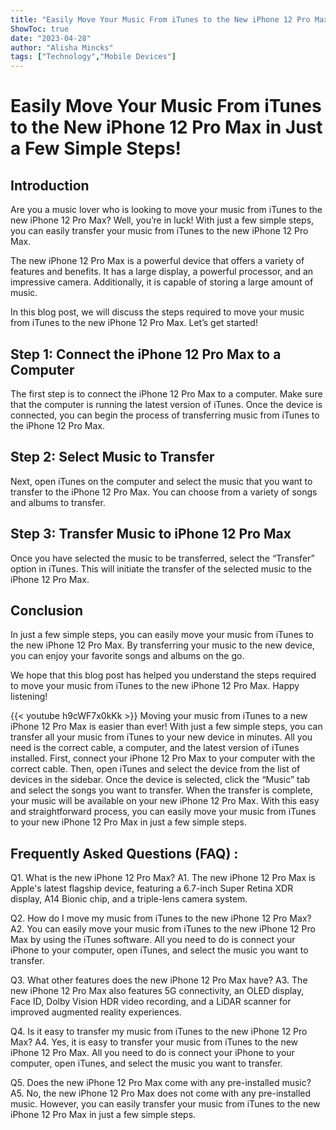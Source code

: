 ```yaml
---
title: "Easily Move Your Music From iTunes to the New iPhone 12 Pro Max in Just a Few Simple Steps!"
ShowToc: true 
date: "2023-04-28"
author: "Alisha Mincks" 
tags: ["Technology","Mobile Devices"]
---
```

# Easily Move Your Music From iTunes to the New iPhone 12 Pro Max in Just a Few Simple Steps!

## Introduction
Are you a music lover who is looking to move your music from iTunes to the new iPhone 12 Pro Max? Well, you’re in luck! With just a few simple steps, you can easily transfer your music from iTunes to the new iPhone 12 Pro Max. 

The new iPhone 12 Pro Max is a powerful device that offers a variety of features and benefits. It has a large display, a powerful processor, and an impressive camera. Additionally, it is capable of storing a large amount of music. 

In this blog post, we will discuss the steps required to move your music from iTunes to the new iPhone 12 Pro Max. Let’s get started!

## Step 1: Connect the iPhone 12 Pro Max to a Computer
The first step is to connect the iPhone 12 Pro Max to a computer. Make sure that the computer is running the latest version of iTunes. Once the device is connected, you can begin the process of transferring music from iTunes to the iPhone 12 Pro Max. 

## Step 2: Select Music to Transfer
Next, open iTunes on the computer and select the music that you want to transfer to the iPhone 12 Pro Max. You can choose from a variety of songs and albums to transfer. 

## Step 3: Transfer Music to iPhone 12 Pro Max
Once you have selected the music to be transferred, select the “Transfer” option in iTunes. This will initiate the transfer of the selected music to the iPhone 12 Pro Max. 

## Conclusion
In just a few simple steps, you can easily move your music from iTunes to the new iPhone 12 Pro Max. By transferring your music to the new device, you can enjoy your favorite songs and albums on the go. 

We hope that this blog post has helped you understand the steps required to move your music from iTunes to the new iPhone 12 Pro Max. Happy listening!

{{< youtube h9cWF7x0kKk >}} 
Moving your music from iTunes to a new iPhone 12 Pro Max is easier than ever! With just a few simple steps, you can transfer all your music from iTunes to your new device in minutes. All you need is the correct cable, a computer, and the latest version of iTunes installed. First, connect your iPhone 12 Pro Max to your computer with the correct cable. Then, open iTunes and select the device from the list of devices in the sidebar. Once the device is selected, click the “Music” tab and select the songs you want to transfer. When the transfer is complete, your music will be available on your new iPhone 12 Pro Max. With this easy and straightforward process, you can easily move your music from iTunes to your new iPhone 12 Pro Max in just a few simple steps.

## Frequently Asked Questions (FAQ) :
Q1. What is the new iPhone 12 Pro Max?
A1. The new iPhone 12 Pro Max is Apple's latest flagship device, featuring a 6.7-inch Super Retina XDR display, A14 Bionic chip, and a triple-lens camera system.

Q2. How do I move my music from iTunes to the new iPhone 12 Pro Max?
A2. You can easily move your music from iTunes to the new iPhone 12 Pro Max by using the iTunes software. All you need to do is connect your iPhone to your computer, open iTunes, and select the music you want to transfer.

Q3. What other features does the new iPhone 12 Pro Max have?
A3. The new iPhone 12 Pro Max also features 5G connectivity, an OLED display, Face ID, Dolby Vision HDR video recording, and a LiDAR scanner for improved augmented reality experiences.

Q4. Is it easy to transfer my music from iTunes to the new iPhone 12 Pro Max?
A4. Yes, it is easy to transfer your music from iTunes to the new iPhone 12 Pro Max. All you need to do is connect your iPhone to your computer, open iTunes, and select the music you want to transfer.

Q5. Does the new iPhone 12 Pro Max come with any pre-installed music?
A5. No, the new iPhone 12 Pro Max does not come with any pre-installed music. However, you can easily transfer your music from iTunes to the new iPhone 12 Pro Max in just a few simple steps.



